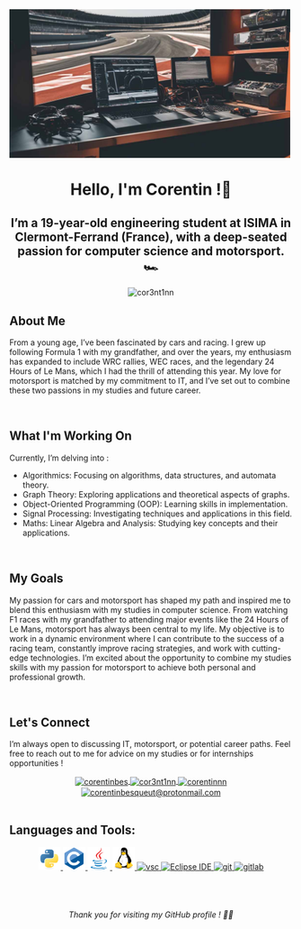 <div style="display:flex; justify-content:center; width:500px; ">
  <img src="./banniere2.jpg" alt="Banner">
</div>



<h1 align="center">Hello, I'm Corentin !👋</h1>
<h2 align="center">I’m a 19-year-old engineering student at ISIMA in Clermont-Ferrand (France), with a deep-seated passion for computer science and motorsport. 🏎️</h2>

<p align="center"> 
  <img src="https://komarev.com/ghpvc/?username=cor3nt1nn&label=Profile%20Views&color=001eff&style=flat" alt="cor3nt1nn" /> 
</p>

  <h2 align="left">About Me</h2>
    <p>
      From a young age, I’ve been fascinated by cars and racing. I grew up following Formula 1 with my grandfather, and over the years, my enthusiasm has expanded to include WRC rallies, WEC races, and the legendary 24 Hours       of Le Mans, which I had the thrill of attending this year. My love for motorsport is matched by my commitment to IT, and I’ve set out to combine these two passions in my studies and future career.
    </p>
<br>  
  <h2 align="left">What I'm Working On</h2>
    <p>
      Currently, I’m delving into :
     <ul>
      <li>
        Algorithmics: Focusing on algorithms, data structures, and automata theory.
      </li>
      <li>
        Graph Theory: Exploring applications and theoretical aspects of graphs.
      </li>
      <li>
        Object-Oriented Programming (OOP): Learning skills in implementation.
      </li>
      <li>
        Signal Processing: Investigating techniques and applications in this field.
      </li>
      <li>
        Maths: Linear Algebra and Analysis: Studying key concepts and their applications.
      </li>
     </ul>
    </p>
<br>
  <h2 align="left">My Goals</h2>
  <p>
        My passion for cars and motorsport has shaped my path and inspired me to blend this enthusiasm with my studies in computer science. From watching F1 races with my grandfather to attending major events like the 24 Hours of Le Mans, motorsport has always been central to my life. My objective is to work in a dynamic environment where I can contribute to the success of a racing team, constantly improve racing strategies, and work with cutting-edge technologies. I’m excited about the opportunity to combine my studies skills with my passion for motorsport to achieve both personal and professional growth.
  </p>
  
<br>
  <h2 align="left">Let's Connect</h2>
    <p>I’m always open to discussing IT, motorsport, or potential career paths. Feel free to reach out to me for advice on my studies or for internships opportunities !</p>
    <div align="center">
      <a href="https://linkedin.com/in/corentinbes" target="_blank">
        <img align="center" src="https://raw.githubusercontent.com/rahuldkjain/github-profile-readme-generator/master/src/images/icons/Social/linked-in-alt.svg" alt="corentinbes" height="30" width="40" />
      </a>
      <a href="https://instagram.com/cor3nt1nn" target="_blank">
        <img align="center" src="https://raw.githubusercontent.com/rahuldkjain/github-profile-readme-generator/master/src/images/icons/Social/instagram.svg" alt="cor3nt1nn" height="30" width="40" />
      </a>
      <a href="https://discordapp.com/users/474654075020115979" target="_blank">
        <img align="center" src="https://raw.githubusercontent.com/rahuldkjain/github-profile-readme-generator/master/src/images/icons/Social/discord.svg" alt="corentinnn" height="30" width="40" />
      </a>
      <a href="corentinbesqueut@protonmail.com" target="_blank">
        <img align="center" src="https://www.vectorlogo.zone/logos/gmail/gmail-icon.svg" alt="corentinbesqueut@protonmail.com" height="30" width="40" />
      </a>
    </div>
<br>
  <h2>Languages and Tools:</h2>
    <div align="center">
      <a href="https://www.python.org" target="_blank" rel="noreferrer"> 
        <img src="https://raw.githubusercontent.com/devicons/devicon/master/icons/python/python-original.svg" alt="python" width="40" height="40"/> 
      </a>
      <a href="https://www.cprogramming.com/" target="_blank" rel="noreferrer"> 
        <img src="https://raw.githubusercontent.com/devicons/devicon/master/icons/c/c-original.svg" alt="c" width="40" height="40"/> 
      </a> 
      <a href="https://www.java.com" target="_blank" rel="noreferrer"> 
        <img src="https://raw.githubusercontent.com/devicons/devicon/master/icons/java/java-original.svg" alt="java" width="40" height="40"/> 
      </a> 
      <a href="https://www.linux.org/" target="_blank" rel="noreferrer"> 
        <img src="https://raw.githubusercontent.com/devicons/devicon/master/icons/linux/linux-original.svg" alt="linux" width="40" height="40"/> 
      </a>
      <a href="https://code.visualstudio.com/" target="_blank" rel="noreferrer"> 
        <img src="https://commons.wikimedia.org/wiki/File:Visual_Studio_Code_1.35_icon.svg" alt="vsc" width="40" height="40"/> 
      </a>
      <a href="https://eclipseide.org/" target="_blank" rel="noreferrer"> 
        <img src="https://upload.wikimedia.org/wikipedia/commons/c/cf/Eclipse-SVG.svg" alt="Eclipse IDE" width="40" height="40"/> 
      </a>
      <a href="https://git-scm.com/" target="_blank" rel="noreferrer"> 
        <img src="https://www.vectorlogo.zone/logos/git-scm/git-scm-icon.svg" alt="git" width="40" height="40"/> 
      </a>
      <a href="https://gitlab.com/" target="_blank" rel="noreferrer"> 
        <img src="https://www.vectorlogo.zone/logos/gitlab/gitlab-icon.svg" alt="gitlab" width="40" height="40"/> 
      </a>
   </div>
<br>
<br>
<br>
<br>
<div align="center">
<i>Thank you for visiting my GitHub profile ! 🚗💨</i>
</div>
</body>
